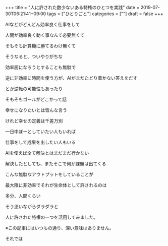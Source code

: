 +++
title = "人に許された数少ないある特権のひとつを実践"
date = 2019-07-30T06:21:41+09:00
tags = ["ひとりごと"]
categories = [""]
draft = false
+++


AIなどがどんどん効率良く仕事をして

人間が効率良く動く事なんて必要無くて

そもそも計算機に勝てるわけ無くて

そうなると、ついやりがちな

効率厨になろうとすることも無駄で

逆に非効率に時間を使う方が、AIがまだたどり着かない答えをだす

とか逆転の可能性もあったり

そもそもゴールがどこかって話

幸せになりたいとは皆んな言う

けれど幸せの定義は千差万別

一日中ぼーとしていたい人もいれば

仕事をして成果を出したい人もいる

AIを使えば全て解決とはまだまだ行かない

解決したとしても、またそこで何か課題は出てくる

こんな無駄なアウトプットをしていることが

最大限に非効率でそれが生命体として許されるのは

多分、人間くらい

そう思いながらダラダラと

人に許された特権の一つを活用してみました。

※この記事にはいつもの通り、深い意味はありません。

それでは
